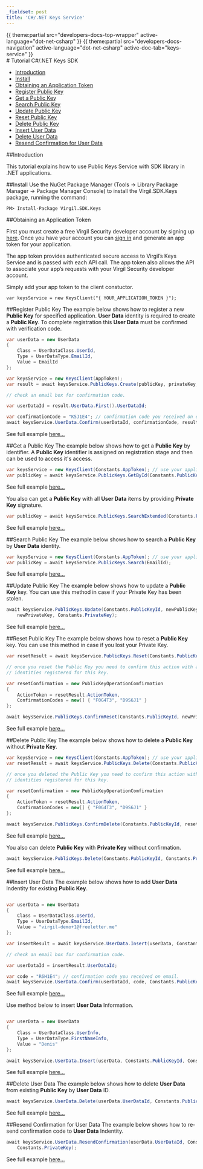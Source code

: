 ```yaml
---
_fieldset: post
title: 'C#/.NET Keys Service'
---
```

<div class="content">
{{ theme:partial src="developers-docs-top-wrapper" active-language="dot-net-csharp" }}
{{ theme:partial src="developers-docs-navigation" active-language="dot-net-csharp" active-doc-tab="keys-service" }}

<section class="docs-content-wrapper">
<div class="container">
<div class="row">
<div class="col-md-48 col-lg-34 docs-content" data-ui="affix-docs-trigger">

<div markdown="1">
# Tutorial C#/.NET Keys SDK 

- [Introduction](#introduction)
- [Install](#install)
- [Obtaining an Application Token](#obtaining-an-application-token)
- [Register Public Key](#register-public-key)
- [Get a Public Key](#get-a-public-key)
- [Search Public Key](#search-public-key)
- [Update Public Key](#update-public-key)
- [Reset Public Key](#reset-public-key)
- [Delete Public Key](#delete-public-key)
- [Insert User Data](#insert-user-data)
- [Delete User Data](#delete-user-data)
- [Resend Confirmation for User Data](#resend-confirmation-for-user-data)

##Introduction

This tutorial explains how to use Public Keys Service with SDK library in .NET applications. 

##Install
Use the NuGet Package Manager (Tools -> Library Package Manager -> Package Manager Console) to install the Virgil.SDK.Keys package, running the command:

```
PM> Install-Package Virgil.SDK.Keys
```

##Obtaining an Application Token

First you must create a free Virgil Security developer account by signing up [here](https://virgilsecurity.com/account/signup). Once you have your account you can [sign in](https://virgilsecurity.com/account/signin) and generate an app token for your application.

The app token provides authenticated secure access to Virgil’s Keys Service and is passed with each API call. The app token also allows the API to associate your app’s requests with your Virgil Security developer account.

Simply add your app token to the client constuctor.

```
var keysService = new KeysClient("{ YOUR_APPLICATION_TOKEN }");
```

##Register Public Key
The example below shows how to register a new **Public Key** for specified application. **User Data** identity is required to create a **Public Key**. To complete registration this **User Data** must be confirmed with verification code.

```csharp
var userData = new UserData
{
    Class = UserDataClass.UserId,
    Type = UserDataType.EmailId,
    Value = EmailId
};

var keysService = new KeysClient(AppToken);
var result = await keysService.PublicKeys.Create(publicKey, privateKey, userData);

// check an email box for confirmation code.

var userDataId = result.UserData.First().UserDataId;

var confirmationCode = "K5J1E4"; // confirmation code you received on email.
await keysService.UserData.Confirm(userDataId, confirmationCode, result.PublicKeyId, privateKey);
```
See full example [here...](https://github.com/VirgilSecurity/virgil-net/blob/master/Examples/SDK/RegisterPublicKey.cs)

##Get a Public Key
The example below shows how to get a **Public Key** by identifier. A **Public Key** identifier is assigned on registration stage and then can be used to access it's access.

```csharp
var keysService = new KeysClient(Constants.AppToken); // use your application access token
var publicKey = await keysService.PublicKeys.GetById(Constants.PublicKeyId);
```
See full example [here...](https://github.com/VirgilSecurity/virgil-net/blob/master/Examples/SDK/GetPublicKey.cs)

You also can get a **Public Key** with all **User Data** items by providing **Private Key** signature.

```csharp
var publicKey = await keysService.PublicKeys.SearchExtended(Constants.PublicKeyId, Constants.PrivateKey);
```
See full example [here...](https://github.com/VirgilSecurity/virgil-net/blob/master/Examples/SDK/GetPublicKeySigned.cs)


##Search Public Key
The example below shows how to search a **Public Key** by **User Data** identity. 

```csharp
var keysService = new KeysClient(Constants.AppToken); // use your application access token
var publicKey = await keysService.PublicKeys.Search(EmailId);
```
See full example [here...](https://github.com/VirgilSecurity/virgil-net/blob/master/Examples/SDK/SearchPublicKey.cs)

##Update Public Key
The example below shows how to update a **Public Key** key. You can use this method in case if your Private Key has been stolen.

```csharp
await keysService.PublicKeys.Update(Constants.PublicKeyId, newPublicKey, 
    newPrivateKey, Constants.PrivateKey);
```
See full example [here...](https://github.com/VirgilSecurity/virgil-net/blob/master/Examples/SDK/UpdatePublicKey.cs)

##Reset Public Key
The example below shows how to reset a **Public Key** key. You can use this method in case if you lost your Private Key.

```csharp
var resetResult = await keysService.PublicKeys.Reset(Constants.PublicKeyId, newPublicKey, newPrivateKey);

// once you reset the Public Key you need to confirm this action with all User Data 
// identities registered for this key.

var resetConfirmation = new PublicKeyOperationComfirmation
{
    ActionToken = resetResult.ActionToken,
    ConfirmationCodes = new[] { "F0G4T3", "D9S6J1" }
};

await keysService.PublicKeys.ConfirmReset(Constants.PublicKeyId, newPrivateKey, resetConfirmation);
```
See full example [here...](https://github.com/VirgilSecurity/virgil-net/blob/master/Examples/SDK/ResetPublicKey.cs)

##Delete Public Key
The example below shows how to delete a **Public Key** without **Private Key**.

```csharp
var keysService = new KeysClient(Constants.AppToken); // use your application access token
var resetResult = await keysService.PublicKeys.Delete(Constants.PublicKeyId);

// once you deleted the Public Key you need to confirm this action with all User Data 
// identities registered for this key.

var resetConfirmation = new PublicKeyOperationComfirmation
{
    ActionToken = resetResult.ActionToken,
    ConfirmationCodes = new[] { "F0G4T3", "D9S6J1" }
};

await keysService.PublicKeys.ConfirmDelete(Constants.PublicKeyId, resetConfirmation);
```
See full example [here...](https://github.com/VirgilSecurity/virgil-net/blob/master/Examples/SDK/DeletePublicKey.cs)

You also can delete **Public Key** with **Private Key** without confirmation.

```csharp
await keysService.PublicKeys.Delete(Constants.PublicKeyId, Constants.PrivateKey);
```

See full example [here...](https://github.com/VirgilSecurity/virgil-net/blob/master/Examples/SDK/DeletePublicKeySigned.cs)

##Insert User Data
The example below shows how to add **User Data** Indentity for existing **Public Key**.
```csharp

var userData = new UserData
{
    Class = UserDataClass.UserId, 
    Type = UserDataType.EmailId,
    Value = "virgil-demo+1@freeletter.me"
};

var insertResult = await keysService.UserData.Insert(userData, Constants.PublicKeyId, Constants.PrivateKey);

// check an email box for confirmation code.

var userDataId = insertResult.UserDataId;

var code = "R6H1E4"; // confirmation code you received on email.
await keysService.UserData.Confirm(userDataId, code, Constants.PublicKeyId, Constants.PrivateKey);
```
See full example [here...](https://github.com/VirgilSecurity/virgil-net/blob/master/Examples/SDK/InsertUserDataIdentity.cs)

Use method below to insert **User Data** Information.
```csharp

var userData = new UserData
{
    Class = UserDataClass.UserInfo,
    Type = UserDataType.FirstNameInfo,
    Value = "Denis"
};

await keysService.UserData.Insert(userData, Constants.PublicKeyId, Constants.PrivateKey);
```
See full example [here...](https://github.com/VirgilSecurity/virgil-net/blob/master/Examples/SDK/InsertUserDataInformation.cs)

##Delete User Data
The example below shows how to delete **User Data** from existing **Public Key** by **User Data** ID.
```csharp
await keysService.UserData.Delete(userData.UserDataId, Constants.PublicKeyId, Constants.PrivateKey);
```
See full example [here...](https://github.com/VirgilSecurity/virgil-net/blob/master/Examples/SDK/DeleteUserData.cs)

##Resend Confirmation for User Data
The example below shows how to re-send confirmation code to **User Data** Indentity.
```csharp
await keysService.UserData.ResendConfirmation(userData.UserDataId, Constants.PublicKeyId, 
    Constants.PrivateKey);
```
See full example [here...](https://github.com/VirgilSecurity/virgil-net/blob/master/Examples/SDK/ResendUserDataConfirmation.cs)

</div>
</div>

<div class="col-md-12 col-md-offset-2 hidden-md hidden-xs hidden-sm">
<div class="docs-menu" data-ui="affix-docs">

<div class="menu-items-wrapper" data-ui="menu-items-wrapper"></div>
</div>
</div>
</div>
</div>
</section>
</div>